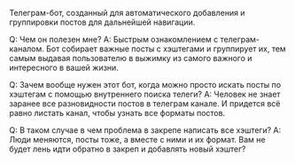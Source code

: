 Телеграм-бот, созданный для автоматического добавления и группировки постов для дальнейшей навигации.

Q: Чем он полезен мне?
A: Быстрым ознакомлением с телеграм-каналом. Бот собирает важные посты с хэштегами и группирует их, тем самым выдавая пользователю в выжимку из самого важного и интересного в вашей жизни.

Q: Зачем вообще нужен этот бот, когда можно просто искать посты по хэштегам с помощью внутреннего поиска телеги?
A: Человек не знает заранее все разновидности постов в телеграм канале. И придется всё равно листать канал, чтобы узнать все форматы постов.

Q: В таком случае в чем проблема в закрепе написать все хэштеги?
A: Люди меняются, посты тоже, а вместе с ними и их формат. Вам не будет лень идти обратно в закреп и добавлять новый хэштег?
